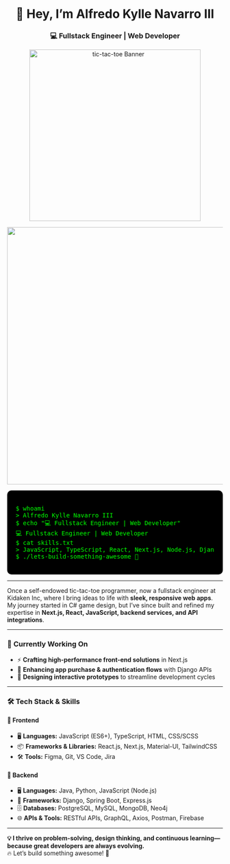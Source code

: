 <h1 align="center">👋 Hey, I’m Alfredo Kylle Navarro III</h1>

<h3 align="center">💻 Fullstack Engineer | Web Developer</h3>

<p align="center">
  <img src="https://media0.giphy.com/media/gR92EF4p9XyEHyD2n5/giphy.gif?cid=6c09b952cfcyh79qzkahofl1qdq3213mwdc37iwa2pk2wir5&ep=v1_gifs_search&rid=giphy.gif&ct=g" alt="tic-tac-toe Banner" width="400"/>
</p>


<!-- Terminal UI -->
<p align="center">
  <img src="https://user-images.githubusercontent.com/20955511/199138068-0a7b7b75-b2b9-4dc5-87f5-450f9e9c9d34.gif" width="600"/>
</p>

<div style="background-color: black; color: #00FF00; font-family: monospace; padding: 20px; border-radius: 10px;">
<pre>
$ whoami
> Alfredo Kylle Navarro III
$ echo "💻 Fullstack Engineer | Web Developer"
💻 Fullstack Engineer | Web Developer
$ cat skills.txt
> JavaScript, TypeScript, React, Next.js, Node.js, Django, PostgreSQL
$ ./lets-build-something-awesome 🚀
</pre>
</div>

---

Once a self-endowed tic-tac-toe programmer, now a fullstack engineer at Kidaken Inc, where I bring ideas to life with **sleek, responsive web apps**.  
My journey started in C# game design, but I’ve since built and refined my expertise in **Next.js, React, JavaScript, backend services, and API integrations**.

---

### 🚀 **Currently Working On**
- ⚡ **Crafting high-performance front-end solutions** in Next.js  
- 🔐 **Enhancing app purchase & authentication flows** with Django APIs  
- 🎨 **Designing interactive prototypes** to streamline development cycles  

---

### 🛠 **Tech Stack & Skills**
#### 🎨 **Frontend**  
- 🖥️ **Languages:** JavaScript (ES6+), TypeScript, HTML, CSS/SCSS  
- 📦 **Frameworks & Libraries:** React.js, Next.js, Material-UI, TailwindCSS  
- 🛠️ **Tools:** Figma, Git, VS Code, Jira  

#### 🔧 **Backend**  
- 🖥️ **Languages:** Java, Python, JavaScript (Node.js)  
- 🚀 **Frameworks:** Django, Spring Boot, Express.js  
- 🗄️ **Databases:** PostgreSQL, MySQL, MongoDB, Neo4j  
- 🌐 **APIs & Tools:** RESTful APIs, GraphQL, Axios, Postman, Firebase  

---

**💡 I thrive on problem-solving, design thinking, and continuous learning—because great developers are always evolving.**  
🔥 Let’s build something awesome! 🚀  
